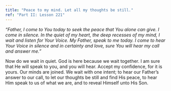 ```yaml
---
title: "Peace to my mind. Let all my thoughts be still."
ref: "Part II: Lesson 221"
---
```


*“Father, I come to You today to seek the peace that You alone can give.
I come in silence. In the quiet of my heart, the deep recesses of my
mind, I wait and listen for Your Voice. My Father, speak to me today. I
come to hear Your Voice in silence and in certainty and love, sure You
will hear my call and answer me.”*

Now do we wait in quiet. God is here because we wait together. I am sure
that He will speak to you, and you will hear. Accept my confidence, for
it is yours. Our minds are joined. We wait with one intent; to hear our
Father’s answer to our call, to let our thoughts be still and find His
peace, to hear Him speak to us of what we are, and to reveal Himself
unto His Son.

